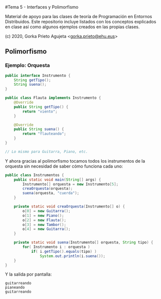 #Tema 5 - Interfaces y Polimorfismo

Material de apoyo para las clases de teoría de Programación en Entornos Distribuidos. Este repositorio incluye listados con los conceptos explicados en clase así como algunos ejemplos creados en las propias clases.

(c) 2020, Gorka Prieto Agujeta <<gorka.prieto@ehu.eus>>

## Polimorfismo

### Ejemplo: Orquesta

```java
public interface Instrumento {
    String getTipo();
    String suena();
}

public class Flauta implements Instrumento {
    @Override
    public String getTipo() {
        return "viento";
    }

    @Override
    public String suena() {
        return "flauteando";
    }  
}

// Lo mismo para Guitarra, Piano, etc.
```

Y ahora gracias al polimorfismo tocamos todos los instrumentos de la orquesta sin necesidad de saber cómo funciona cada uno:

```java
public class Instrumentos {
    public static void main(String[] args) {
        Instrumento[] orquesta = new Instrumento[5];
        creaOrquesta(orquesta);
        suena(orquesta, "cuerda");
    }

    private static void creaOrquesta(Instrumento[] o) {
        o[0] = new Guitarra();
        o[1] = new Piano();
        o[2] = new Flauta();
        o[3] = new Tambor();
        o[4] = new Guitarra();
    }

    private static void suena(Instrumento[] orquesta, String tipo) {
        for( Instrumento i : orquesta )
            if( i.getTipo().equals(tipo) )
                System.out.println(i.suena());
    } 
}
```

Y la salida por pantalla:

```shell
guitarreando
pianeando
guitarreando
```